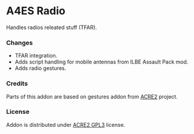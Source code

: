 # A4ES Radio
Handles radios releated stuff (TFAR).

### Changes
- TFAR integration.
- Adds script handling for mobile antennas from ILBE Assault Pack mod.
- Adds radio gestures.

### Credits
Parts of this addon are based on gestures addon from [ACRE2](https://github.com/IDI-Systems/acre2) project.

### License
Addon is distributed under [ACRE2 GPL3](https://github.com/IDI-Systems/acre2/blob/master/LICENSE) license.
